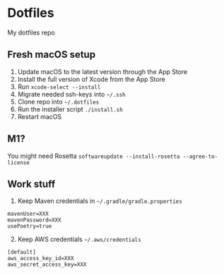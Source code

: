 # Dotfiles

My dotfiles repo

## Fresh macOS setup

1. Update macOS to the latest version through the App Store
2. Install the full version of Xcode from the App Store
3. Run `xcode-select --install`
4. Migrate needed ssh-keys into `~/.ssh`
5. Clone repo into `~/.dotfiles`
6. Run the installer script `./install.sh`
7. Restart macOS

## M1?

You might need Rosetta `softwareupdate --install-rosetta --agree-to-license`

## Work stuff
1. Keep Maven credentials in `~/.gradle/gradle.properties`

```shell
mavenUser=XXX
mavenPassword=XXX
usePoetry=true
```

2. Keep AWS credentials `~/.aws/credentials`

```
[default]
aws_access_key_id=XXX
aws_secret_access_key=XXX
```
